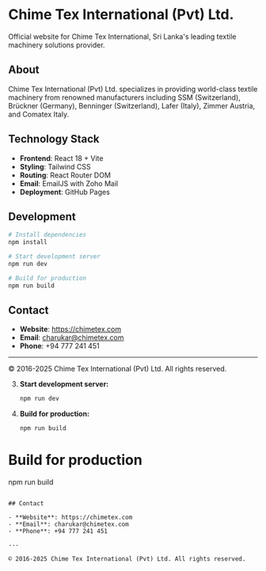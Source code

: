 # Chime Tex International (Pvt) Ltd.

Official website for Chime Tex International, Sri Lanka's leading textile machinery solutions provider.

## About

Chime Tex International (Pvt) Ltd. specializes in providing world-class textile machinery from renowned manufacturers including SSM (Switzerland), Brückner (Germany), Benninger (Switzerland), Lafer (Italy), Zimmer Austria, and Comatex Italy.

## Technology Stack

- **Frontend**: React 18 + Vite
- **Styling**: Tailwind CSS
- **Routing**: React Router DOM
- **Email**: EmailJS with Zoho Mail
- **Deployment**: GitHub Pages

## Development

```bash
# Install dependencies
npm install

# Start development server
npm run dev

# Build for production
npm run build
```

## Contact

- **Website**: https://chimetex.com
- **Email**: charukar@chimetex.com
- **Phone**: +94 777 241 451

---

© 2016-2025 Chime Tex International (Pvt) Ltd. All rights reserved.

3. **Start development server:**
   ```bash
   npm run dev
   ```

4. **Build for production:**
   ```bash
   npm run build
   ```

# Build for production
npm run build
```

## Contact

- **Website**: https://chimetex.com
- **Email**: charukar@chimetex.com
- **Phone**: +94 777 241 451

---

© 2016-2025 Chime Tex International (Pvt) Ltd. All rights reserved.
